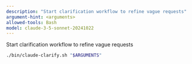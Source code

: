 ```yaml
---
description: "Start clarification workflow to refine vague requests"
argument-hint: <arguments>
allowed-tools: Bash
model: claude-3-5-sonnet-20241022
---
```



Start clarification workflow to refine vague requests

```bash
./bin/claude-clarify.sh "$ARGUMENTS"
```